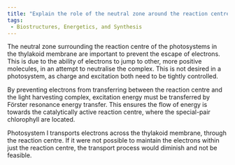 ```yaml
---
title: "Explain the role of the neutral zone around the reaction centre in preventing electron escape in Photosystem I. "
tags:
 - Biostructures, Energetics, and Synthesis
---
```

The neutral zone surrounding the reaction centre of the photosystems in the thylakoid membrane are important to prevent the escape of electrons. This is due to the ability of electrons to jump to other, more positive molecules, in an attempt to neutralise the complex. This is not desired in a photosystem, as charge and excitation both need to be tightly controlled. 

By preventing electrons from transferring between the reaction centre and the light harvesting complex, excitation energy must be transferred by Förster resonance energy transfer. This ensures the flow of energy is towards the catalytically active reaction centre, where the special-pair chlorophyll are located. 

Photosystem I transports electrons across the thylakoid membrane, through the reaction centre. If it were not possible to maintain the electrons within just the reaction centre, the transport process would diminish and not be feasible.
